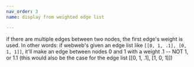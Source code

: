 ```yaml
---
nav_order: 3
name: display from weighted edge list

---
```


if there are multiple edges between two nodes, the first edge's weight is
used. In other words:
if webweb's given an edge list like ```[[0, 1, .1], [0, 1, 1]]```, it'll make
an edge between nodes 0 and 1 with a weight .1 -- NOT 1, or 1.1
(this would also be the case for the edge list [[0, 1, .1], [1, 0, 1]])
